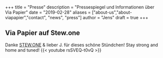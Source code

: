 +++
title = "Presse"
description = "Pressespiegel und Informationen über Via Papier"
date = "2019-02-28"
aliases = ["about-us","about-viapapier","contact", "news", "press"]
author = "Jens"
draft = true
+++

## Via Papier auf Stew.one
Danke [STEW.ONE](https://stew.one/) & lieber J. für dieses schöne Stündchen!
Stay strong and home and tuned!
{{< youtube rsSVEQ-t0vQ >}}
